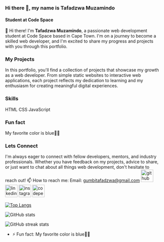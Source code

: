 ### Hi there 👋, my name is Tafadzwa Muzamindo
#### Student at Code Space


👋 Hi there! I'm **Tafadzwa Muzamindo**, a passionate web development student at Code Space based in Cape Town. I'm on a journey to become a skilled web developer, and I'm excited to share my progress and projects with you through this portfolio.


### My Projects

In this portfolio, you'll find a collection of projects that showcase my growth as a web developer. From simple static websites to interactive web applications, each project reflects my dedication to learning and my enthusiasm for creating meaningful digital experiences. 

### Skills
HTML CSS JavaScript

### Fun fact 
My favorite color is blue🔵😀  

### Lets Connect
I'm always eager to connect with fellow developers, mentors, and industry professionals. Whether you have feedback on my projects, advice to share, or just want to chat about all things web development, don't hesitate to reach out! 📫 How to reach me: Email: gumbitafadzwa@gmail.com  [<img src='https://cdn.jsdelivr.net/npm/simple-icons@3.0.1/icons/github.svg' alt='github' height='40'>](https://github.com/tafadzwa96)   [<img src='https://cdn.jsdelivr.net/npm/simple-icons@3.0.1/icons/linkedin.svg' alt='linkedin' height='40'>](https://www.linkedin.com/in/Tafadzwa-Muzamindo/)   [<img src='https://cdn.jsdelivr.net/npm/simple-icons@3.0.1/icons/instagram.svg' alt='instagram' height='40'>](https://www.instagram.com/tg-norman/)   [<img src='https://cdn.jsdelivr.net/npm/simple-icons@3.0.1/icons/codepen.svg' alt='codepen' height='40'>](https://codepen.io/Tafadzwa-Muzamindo)  

[![Top Langs](https://github-readme-stats.vercel.app/api/top-langs/?username=tafadzwa96)](https://github.com/anuraghazra/github-readme-stats)

![GitHub stats](https://github-readme-stats.vercel.app/api?username=tafadzwa96&show_icons=true)  

![GitHub streak stats](https://streak-stats.demolab.com/?user=tafadzwa96)  



- ⚡ Fun fact: My favorite color is blue🔵😀  



